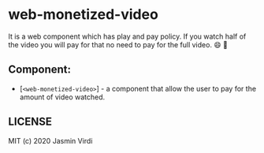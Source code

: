 # web-monetized-video
It is a web component which has play and pay policy. If you watch half of the video you will pay for that no need to pay for the full video. :smile: :dancer:


## Component:
* [`<web-monetized-video>`] - a component that allow the user to pay for the amount of video watched.


## LICENSE

MIT (c) 2020 Jasmin Virdi

